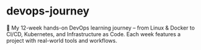 # devops-journey
🚀 My 12-week hands-on DevOps learning journey – from Linux &amp; Docker to CI/CD, Kubernetes, and Infrastructure as Code. Each week features a project with real-world tools and workflows.
